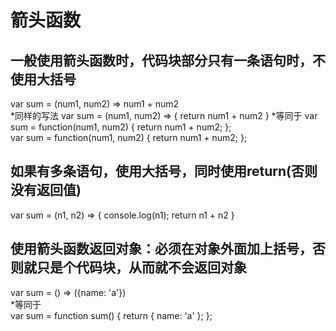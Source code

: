 # 箭头函数

## 一般使用箭头函数时，代码块部分只有一条语句时，不使用大括号
var sum = (num1, num2) => num1 + num2 <br>
*同样的写法
var sum = (num1, num2) => { return num1 + num2 }
*等同于
var sum = function(num1, num2) {
  return num1 + num2;
};
<br>
var sum = function(num1, num2) {
  return num1 + num2;
};

## 如果有多条语句，使用大括号，同时使用return(否则没有返回值)
var sum = (n1, n2) => {
  console.log(n1);
  return n1 + n2
}
## 使用箭头函数返回对象：必须在对象外面加上括号，否则就只是个代码块，从而就不会返回对象
var sum = () => ({name: 'a'})<br>
*等同于<br>
var sum = function sum() {
  return { name: 'a' };
};

